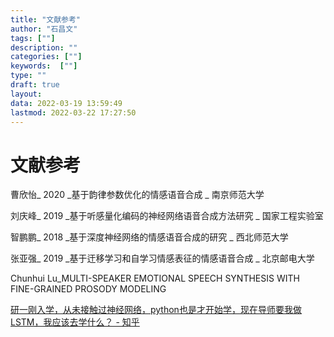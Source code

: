 ```yaml
---
title: "文献参考"
author: "石昌文"
tags: [""]
description: ""
categories: [""]
keywords:  [""]
type: ""
draft: true
layout: 
data: 2022-03-19 13:59:49
lastmod: 2022-03-22 17:27:50
---
```


# 文献参考

曹欣怡_ 2020 _基于韵律参数优化的情感语音合成 _ 南京师范大学

刘庆峰_ 2019 _基于听感量化编码的神经网络语音合成方法研究 _ 国家工程实验室

智鹏鹏_ 2018 _基于深度神经网络的情感语音合成的研究 _ 西北师范大学

张亚强_ 2019 _基于迀移学习和自学习情感表征的情感语音合成 _ 北京邮电大学

Chunhui Lu_MULTI-SPEAKER EMOTIONAL SPEECH SYNTHESIS WITH FINE-GRAINED PROSODY MODELING

[研一刚入学，从未接触过神经网络，python也是才开始学，现在导师要我做LSTM，我应该去学什么？ - 知乎](https://www.zhihu.com/question/492854858/answer/2358622327?utm_source=qq&utm_medium=social&utm_oi=933001424917356544)



















[^登录]:user name "guest2savee" and the following password: "welcome!"
